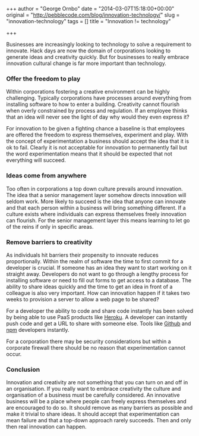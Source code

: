 +++
author = "George Ornbo"
date = "2014-03-07T15:18:00+00:00"
original = "http://pebblecode.com/blog/innovation-technology/"
slug = "innovation-technology"
tags = []
title = "Innovation != technology"

+++
<p>Businesses are increasingly looking to technology to solve a requirement to innovate. Hack days are now the domain of corporations looking to generate ideas and creativity quickly. But for businesses to really embrace innovation cultural change is far more important than technology.</p>

<h3>Offer the freedom to play</h3>

<p>Within corporations fostering a creative environment can be highly challenging. Typically corporations have processes around everything from installing software to how to enter a building. Creativity cannot flourish when overly constrained by process and regulation. If an employee thinks that an idea will never see the light of day why would they even express it?</p>

<p>For innovation to be given a fighting chance a baseline is that employees are offered the freedom to express themselves, experiment and play. With the concept of experimentation a business should accept the idea that it is ok to fail. Clearly it is not acceptable for innovation to permanently fail but the word experimentation means that it should be expected that not everything will succeed.</p>

<h3>Ideas come from anywhere</h3>

<p>Too often in corporations a top down culture prevails around innovation. The idea that a senior management layer somehow directs innovation will seldom work. More likely to succeed is the idea that anyone can innovate and that each person within a business will bring something different. If a culture exists where individuals can express themselves freely innovation can flourish. For the senior management layer this means learning to let go of the reins if only in specific areas.</p>

<h3>Remove barriers to creativity</h3>

<p>As individuals hit barriers their propensity to innovate reduces proportionally. Within the realm of software the time to first commit for a developer is crucial. If someone has an idea they want to start working on it straight away. Developers do not want to go through a lengthy process for installing software or need to fill out forms to get access to a database. The ability to share ideas quickly and the time to get an idea in front of a colleague is also very important. How can innovation happen if it takes two weeks to provision a server to allow a web page to be shared?</p>

<p>For a developer the ability to code and share code instantly has been solved by being able to use PaaS products like <a href="https://www.heroku.com/">Heroku</a>. A developer can instantly push code and get a URL to share with someone else. Tools like <a href="https://github.com/">Github</a> and <a href="https://www.npmjs.org/">npm</a>  developers instantly.</p>

<p>For a corporation there may be security considerations but within a corporate firewall there should be no reason that experimentation cannot occur.</p>

<h3>Conclusion</h3>

<p>Innovation and creativity are not something that you can turn on and off in an organisation. If you really want to embrace creativity the culture and organisation of a business must be carefully considered. An innovative business will be a place where people can freely express themselves and are encouraged to do so. It should remove as many barriers as possible and make it trivial to share ideas. It should accept that experimentation can mean failure and that a top-down approach rarely succeeds. Then and only then real innovation can happen.</p>
